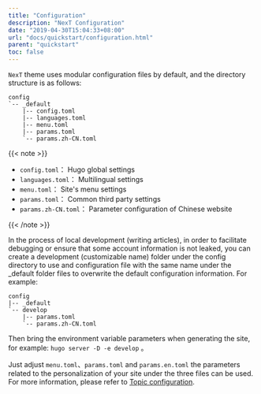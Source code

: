 ```yaml
---
title: "Configuration"
description: "NexT Configuration"
date: "2019-04-30T15:04:33+08:00"
url: "docs/quickstart/configuration.html"
parent: "quickstart"
toc: false
---
```


`NexT` theme uses modular configuration files by default, and the directory structure is as follows:

```shell
config
`-- _default
    |-- config.toml
    |-- languages.toml
    |-- menu.toml
    |-- params.toml
    `-- params.zh-CN.toml
```

{{< note >}}

- `config.toml`： Hugo global settings
- `languages.toml`： Multilingual settings
- `menu.toml`： Site's menu settings
- `params.toml`： Common third party settings
- `params.zh-CN.toml`： Parameter configuration of Chinese website

{{< /note >}}

In the process of local development (writing articles), in order to facilitate debugging or ensure that some account information is not leaked, you can create a development (customizable name) folder under the config directory to use and configuration file with the same name under the _default folder files to overwrite the default configuration information. For example:

```shell
config
|-- _default
`-- develop
    |-- params.toml
    `-- params.zh-CN.toml
```

Then bring the environment variable parameters when generating the site, for example: `hugo server -D -e develop` 。

Just adjust `menu.toml`、`params.toml` and `params.en.toml` the parameters related to the personalization of your site under the three files can be used. For more information, please refer to [Topic configuration](/docs/themesettings/).